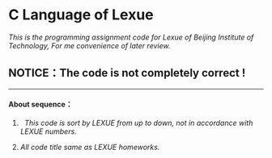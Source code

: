 # C Language of Lexue
*This is the programming assignment code for Lexue of Beijing Institute of Technology, For me convenience of later review.*

## **NOTICE：The code is not completely correct !**
---
#### About sequence：
1. &nbsp;&nbsp;*This code is sort by LEXUE from up to down, not in accordance with LEXUE numbers.*

2. *All code title same as LEXUE homeworks.*

